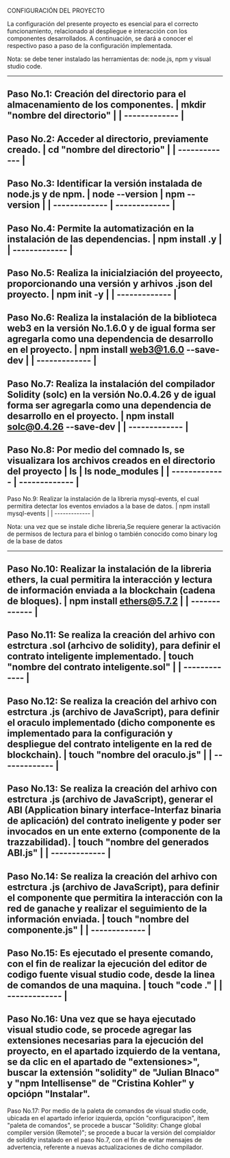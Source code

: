 CONFIGURACIÓN DEL PROYECTO

La configuración del presente proyecto es esencial para el correcto funcionamiento, relacionado al despliegue e interacción con los componentes desarrollados. A continuación, se dará a conocer el respectivo paso a paso de la configuración implementada.

Nota: se debe tener instalado las herramientas de: node.js, npm y visual studio code.

--------------------------------------------------------------------
Paso No.1: Creación del directorio para el almacenamiento de los componentes.
| mkdir "nombre del directorio" | 
| ------------- |
--------------------------------------------------------------------
Paso No.2: Acceder al directorio, previamente creado.
| cd "nombre del directorio" | 
| ------------- |
--------------------------------------------------------------------
Paso No.3: Identificar la versión instalada de node.js y de npm.
| node --version  | npm --version |
| ------------- | ------------- |
--------------------------------------------------------------------
Paso No.4: Permite la automatización en la instalación de las dependencias.
| npm install .y | 
| ------------- |
--------------------------------------------------------------------
Paso No.5: Realiza la inicialziación del proyeecto, proporcionando una versión y arhivos .json del proyecto.
| npm init -y | 
| ------------- |
--------------------------------------------------------------------
Paso No.6: Realiza la instalación de la biblioteca web3 en la versión No.1.6.0 y de igual forma ser agregarla como una dependencia de desarrollo en el proyecto.
| npm install web3@1.6.0 --save-dev | 
| ------------- |
--------------------------------------------------------------------
Paso No.7: Realiza la instalación del compilador Solidity (solc) en la versión No.0.4.26  y de igual forma ser agregarla como una dependencia de desarrollo en el proyecto.
| npm install solc@0.4.26 --save-dev | 
| ------------- |
--------------------------------------------------------------------
Paso No.8: Por medio del comnado ls, se visualizara los archivos creados en el directorio del proyecto
| ls  | ls node_modules |
| ------------- | ------------- |
--------------------------------------------------------------------
Paso No.9: Realizar la instalación de la libreria mysql-events, el cual permitira detectar los eventos enviados a la base de datos.
| npm install mysql-events |
| ------------- |

Nota: una vez que se instale diche libreria,Se requiere generar la activación de permisos de lectura para el binlog o también conocido como binary log de la base de datos

--------------------------------------------------------------------
Paso No.10: Realizar la instalación de la libreria ethers, la cual permitira la interacción y lectura de información enviada a la blockchain (cadena de bloques).
| npm install ethers@5.7.2 |
| ------------- |
--------------------------------------------------------------------
Paso No.11: Se realiza la creación del arhivo con estrctura .sol (arhcivo de solidity), para definir el contrato inteligente implementado.
| touch "nombre del contrato inteligente.sol" |
| ------------- |
--------------------------------------------------------------------
Paso No.12: Se realiza la creación del arhivo con estrctura .js (archivo de JavaScript), para definir el oraculo implementado (dicho componente es implementado para la configuración y despliegue del contrato inteligente en la red de blockchain). 
| touch "nombre del oraculo.js" |
| ------------- |
--------------------------------------------------------------------
Paso No.13: Se realiza la creación del arhivo con estrctura .js (archivo de JavaScript), generar el ABI (Application binary interface-Interfaz binaria de aplicación) del contrato ineligente y poder ser invocados en un ente externo (componente de la trazzabilidad).
| touch "nombre del generados ABI.js" |
| ------------- |
--------------------------------------------------------------------
Paso No.14: Se realiza la creación del arhivo con estrctura .js (archivo de JavaScript), para definir el componente que permitira la interacción con la red de ganache  y realizar el seguimiento de la información enviada.
| touch "nombre del componente.js" |
| ------------- |
--------------------------------------------------------------------
Paso No.15: Es ejecutado el presente comando, con el fin de realizar la ejecución del editor de codigo fuente visual studio code, desde la linea de comandos de una maquina.
| touch "code ." |
| ------------- |
--------------------------------------------------------------------
Paso No.16: Una vez que se haya ejecutado visual studio code, se procede agregar las extensiones necesarias para la ejecución del proyecto, en el apartado izquierdo de la ventana, se da clic en el apartado de "extensiones>", buscar la extensión "solidity" de "Julian Blnaco" y "npm Intellisense" de "Cristina Kohler" y opciópn "Instalar".
--------------------------------------------------------------------
Paso No.17: Por medio de la paleta de comandos de visual studio code, ubicada en el apartado inferior izquierda, opción "configuracipon", ítem "paleta de comandos", se procede a buscar "Solidity: Change global compiler versión (Remote)"; se procede a bucar la versión del compialdor de solidity instalado en el paso No.7, con el fin de evitar mensajes de advertencia, referente a nuevas actualizaciones de dicho compilador.
